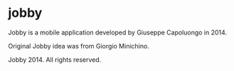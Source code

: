 jobby
=====
Jobby is a mobile application developed by Giuseppe Capoluongo in 2014.

Original Jobby idea was from Giorgio Minichino.

Jobby 2014. All rights reserved.
